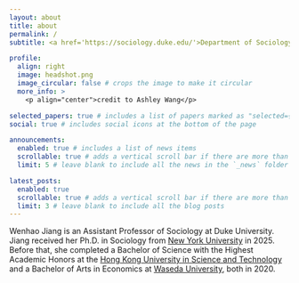 ```yaml
---
layout: about
title: about
permalink: /
subtitle: <a href='https://sociology.duke.edu/'>Department of Sociology, Trinity College of Arts & Sciences</a>

profile:
  align: right
  image: headshot.png
  image_circular: false # crops the image to make it circular
  more_info: >
    <p align="center">credit to Ashley Wang</p>

selected_papers: true # includes a list of papers marked as "selected={true}"
social: true # includes social icons at the bottom of the page

announcements:
  enabled: true # includes a list of news items
  scrollable: true # adds a vertical scroll bar if there are more than 3 news items
  limit: 5 # leave blank to include all the news in the `_news` folder

latest_posts:
  enabled: true
  scrollable: true # adds a vertical scroll bar if there are more than 3 new posts items
  limit: 3 # leave blank to include all the blog posts
---
```


Wenhao Jiang is an Assistant Professor of Sociology at Duke University. Jiang received her Ph.D. in Sociology from [New York University](https://as.nyu.edu/departments/sociology.html) in 2025. Before that, she completed a Bachelor of Science with the Highest Academic Honors at the [Hong Kong University in Science and Technology](https://shss.hkust.edu.hk/) and a Bachelor of Arts in Economics at [Waseda University](https://www.waseda.jp/fpse/pse/en/), both in 2020.
